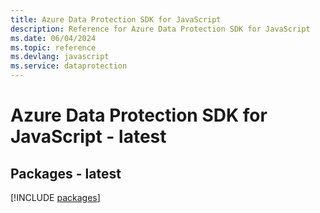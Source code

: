 ```yaml
---
title: Azure Data Protection SDK for JavaScript
description: Reference for Azure Data Protection SDK for JavaScript
ms.date: 06/04/2024
ms.topic: reference
ms.devlang: javascript
ms.service: dataprotection
---
```

# Azure Data Protection SDK for JavaScript - latest
## Packages - latest
[!INCLUDE [packages](data-protection-index.md)]